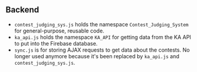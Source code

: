## Backend
* `contest_judging_sys.js` holds the namespace `Contest_Judging_System` for general-purpose, reusable code.
* `ka_api.js` holds the namespace `KA_API` for getting data from the KA API to put into the Firebase database.
* `sync.js` is for storing AJAX requests to get data about the contests. No longer used anymore because it's been replaced by `ka_api.js` and `contest_judging_sys.js`.